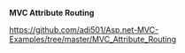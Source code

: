 
**MVC Attribute Routing**

https://github.com/adi501/Asp.net-MVC-Examples/tree/master/MVC_Attribute_Routing
